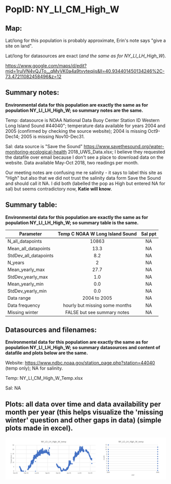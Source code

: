 # PopID: NY_LI_CM_High_W

## Map:

Lat/long for this population is probably approximate, Erin's note says "give a site on land". 

Lat/long for datasources are exact (*and the same as for NY_LI_LH_High_W*).

https://www.google.com/maps/d/edit?mid=1rulVN4vQJTo__qMvVK0a4a9tvvteqijs&ll=40.934401450134246%2C-73.47211082458496&z=12

## Summary notes:

**Environmental data for this population are exactly the same as for population NY_LI_LH_High_W; so summary notes are the same.**

Temp: datasource is NOAA National Data Buoy Center Station ID Western Long Island Sound #44040"; temperature data available for years 2004 and 2005 (confirmed by checking the source website); 2004 is missing Oct9-Dec14; 2005 is missing Nov10-Dec31.

Sal: data source is "Save the Sound" https://www.savethesound.org/water-monitoring-ecological-health 2018_UWS_Data.xlsx; I believe they requested the datafile over email because I don't see a place to download data on the website. Data available May-Oct 2018, two readings per month.

Our meeting notes are confusing me re salinity - it says to label this site as "High" but also that we did not trust the salinity data form Save the Sound and should call it NA. I did both (labelled the pop as High but entered NA for sal) but seems contradictory now, **Katie will know**.

## Summary table:

**Environmental data for this population are exactly the same as for population NY_LI_LH_High_W; so summary table is the same.**

| Parameter             | Temp C NOAA W Long Island Sound  |      Sal ppt    |
| ----------------------| :------------------------------: | :-------------: |
| N_all_datapoints      |                   10863          |       NA        |
| Mean_all_datapoints   |                  13.3            |       NA        |
| StdDev_all_datapoints |                   8.2            |       NA        |
| N_years               |                    2             |       NA        |
| Mean_yearly_max       |                    27.7          |       NA        |
| StdDev_yearly_max     |                     1.0          |       NA        |
| Mean_yearly_min       |                     0.0          |       NA        |
| StdDev_yearly_min     |                     0.0          |       NA        |
| Data range            |               2004 to 2005       |       NA        |
| Data frequency        |    hourly but missing some months|       NA        |
| Missing winter        |      FALSE but see summary notes |       NA        |

## Datasources and filenames:

**Environmental data for this population are exactly the same as for population NY_LI_LH_High_W; so summary datasources and content of datafile and plots below are the same.**

Website: https://www.ndbc.noaa.gov/station_page.php?station=44040 (temp only); NA for salinity.

Temp: NY_LI_CM_High_W_Temp.xlsx

Sal: NA

## Plots: all data over time and data availability per month per year (this helps visualize the 'missing winter' question and other gaps in data) (simple plots made in excel).

![NY_LI_CM_High_W_summary_plots](../img/NY_LI_CM_High_W_summary_plots.png)



